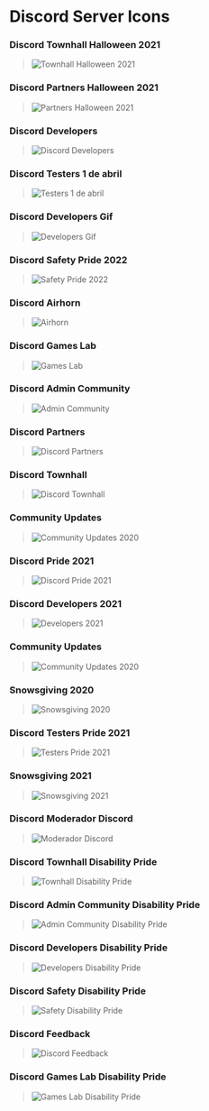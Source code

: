 # Discord Server Icons
### **Discord Townhall Halloween 2021**
> <img src="https://media.discordapp.net/attachments/985358572344983562/985358715429457930/Discord_Townhall_2021.png" alt="Townhall Halloween 2021" data-size="line"> 
### **Discord Partners Halloween 2021**
> <img src="https://media.discordapp.net/attachments/985358572344983562/985358826624663642/Discord_Partners.png" alt="Partners Halloween 2021" data-size="line">
### **Discord Developers**
> <img src="https://media.discordapp.net/attachments/985358572344983562/985358949756850196/6375907799aa6ff2499a1e729a594739.png" alt="Discord Developers" data-size="line">
### **Discord Testers 1 de abril**
> <img src="https://media.discordapp.net/attachments/985358572344983562/985359093961195570/66cac627fae2454bc684083af79c9d8a.png" alt="Testers 1 de abril" data-size="line">
### **Discord Developers Gif**
> <img src="https://media.discordapp.net/attachments/985358572344983562/985359196306423908/a_6375907799aa6ff2499a1e729a594739.gif" alt="Developers Gif" data-size="line"> 
### **Discord Safety Pride 2022**
> <img src="https://media.discordapp.net/attachments/985358572344983562/985359331782430760/a7744a33215a11066046b9a5dad78c1b_1.png" alt="Safety Pride 2022" data-size="line"> 
### **Discord Airhorn**
> <img src="https://media.discordapp.net/attachments/985358572344983562/985359491879034950/Discord_Airhorn.png" alt="Airhorn" data-size="line"> 
### **Discord Games Lab**
> <img src="https://media.discordapp.net/attachments/985358572344983562/985359587630776330/0d21db12172ea96d3f2b26926bfa719e.png" alt="Games Lab" data-size="line">
### **Discord Admin Community**
> <img src="https://media.discordapp.net/attachments/985358572344983562/985360440878063676/9a91fb6a6d85bbbe48fb9562d0ba8972_1.png" alt="Admin Community" data-size="line">
### **Discord Partners**
> <img src="https://media.discordapp.net/attachments/985358572344983562/985360470984781852/de8bd292add56f9defd8ef0decdfb655.png" alt="Discord Partners" data-size="line">
### **Discord Townhall**
> <img src="https://media.discordapp.net/attachments/985358572344983562/985360494258966558/5bfc99b06fa232da9a7c3fbaad0bd1ac.png" alt="Discord Townhall" data-size="line">
### **Community Updates**
> <img src="https://media.discordapp.net/attachments/989568365527986187/1004081422253961298/1659462028773.jpg" alt="Community Updates 2020" data-size="line">
### **Discord Pride 2021**
> <img src="https://media.discordapp.net/attachments/985358572344983562/985361395426144286/1bf4764387d4a59ccae8b5d286049e01.png" alt="Discord Pride 2021" data-size="line">
### **Discord Developers 2021**
> <img src="https://media.discordapp.net/attachments/989568365527986187/1004081421947772958/1659462028576.jpg" alt="Developers 2021" data-size="line">
### **Community Updates**
> <img src="https://media.discordapp.net/attachments/985358572344983562/985362149729779744/054cfceb3db4a9697225f6581ac5be59.png" alt="Community Updates 2020" data-size="line">
### **Snowsgiving 2020**
> <img src="https://media.discordapp.net/attachments/985358572344983562/985365547132788767/deb84cc70dc7d4ec1ef0a6fd005b0fa4.png" alt="Snowsgiving 2020" data-size="line">
### **Discord Testers Pride 2021**
> <img src="https://media.discordapp.net/attachments/985358572344983562/985370437569638431/output_7FEvcz.gif" alt="Testers Pride 2021" data-size="line">
### **Snowsgiving 2021**
> <img src="https://media.discordapp.net/attachments/985358572344983562/985581756101038080/45026f421054bdfca84fbc27fc24fb71.png" alt="Snowsgiving 2021" data-size="line">
### **Discord Moderador Discord**
> <img src="https://media.discordapp.net/attachments/985358572344983562/991815230097195118/unknown.png" alt="Moderador Discord" data-size="line">
### **Discord Townhall Disability Pride**
> <img src="https://media.discordapp.net/attachments/989568365527986187/1004088166095016026/1659463656514.png" alt="Townhall Disability Pride" data-size="line">
### **Discord Admin Community Disability Pride**
> <img src="https://media.discordapp.net/attachments/985358572344983562/994643276206461048/unknown.png" alt="Admin Community Disability Pride" data-size="line">
### **Discord Developers Disability Pride**
> <img src="https://media.discordapp.net/attachments/985358572344983562/994647450725916733/unknown.png" alt="Developers Disability Pride" data-size="line">
### **Discord Safety Disability Pride**
> <img src="https://media.discordapp.net/attachments/985358572344983562/994698931793567864/unknown.png" alt="Safety Disability Pride" data-size="line">
### **Discord Feedback**
> <img src="https://media.discordapp.net/attachments/985358572344983562/995406244565233736/d0064cf05f3b23be4e02f67830a48b6d.png" alt="Discord Feedback" data-size="line">
### **Discord Games Lab Disability Pride**
> <img src="https://media.discordapp.net/attachments/985358572344983562/996217610989477888/unknown.png" alt="Games Lab Disability Pride" data-size="line">
